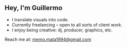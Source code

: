 ## Hey, I'm Guillermo

- I translate visuals into code.
- Currently freelancing – open to all sorts of client work.
- I enjoy being creative: dj, producer, graphics, etc.

Reach me at: memo.mata1994@gmail.com
